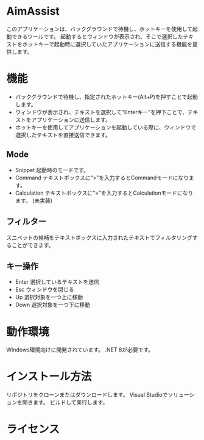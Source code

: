 # AimAssist
このアプリケーションは、バックグラウンドで待機し、ホットキーを使用して起動できるツールです。
起動するとウィンドウが表示され、そこで選択したテキストをホットキーで起動時に選択していたアプリケーションに送信する機能を提供します。

# 機能
* バックグラウンドで待機し、指定されたホットキー(Alt+P)を押すことで起動します。
* ウィンドウが表示され、テキストを選択して"Enterキー"を押下ことで、テキストをアプリケーションに送信します。
* ホットキーを使用してアプリケーションを起動している際に、ウィンドウで選択したテキストを直接送信できます。

## Mode
* Snippet 起動時のモードです。
* Command テキストボックスに">"を入力するとCommandモードになります。
* Calculation テキストボックスに"="を入力するとCalculationモードになります。 (未実装)

## フィルター
スニペットの候補をテキストボックスに入力されたテキストでフィルタリングすることができます。

## キー操作
* Enter 選択しているテキストを送信
* Esc ウィンドウを閉じる
* Up 選択対象を一つ上に移動
* Down 選択対象を一つ下に移動

# 動作環境
Windows環境向けに開発されています。
.NET 8が必要です。

# インストール方法
リポジトリをクローンまたはダウンロードします。
Visual Studioでソリューションを開きます。
ビルドして実行します。

# ライセンス